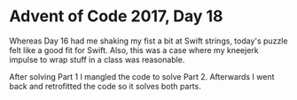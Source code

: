 # Advent of Code 2017, Day 18

Whereas Day 16 had me shaking my fist a bit at Swift strings, today's puzzle felt like a good fit for Swift.  Also, this was a case where my kneejerk impulse to wrap stuff in a class was reasonable.

After solving Part 1 I mangled the code to solve Part 2.  Afterwards I went back and retrofitted the code so it solves both parts.

